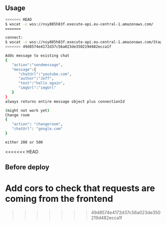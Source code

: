 ## Usage

``` bash
<<<<<<< HEAD
$ wscat -c wss://nsy885h83f.execute-api.eu-central-1.amazonaws.com/
=======

connect:
$ wscat -c wss://nsy885h83f.execute-api.eu-central-1.amazonaws.com/Staging?chatUrl=google.com
>>>>>>> 49d8574e4172d37c56a023de350219d482ecca1f

Adds message to existing chat
{
   "action":"sendmessage",
   "message":{
      "chatUrl":"youtube.com",
      "author":"Jeff",
      "text":"hello again",
      "imgUrl":"imgUrl"
   }
}
always returns entire message object plus connectionId

(might not work yet)
Change room
{
   "action": "changeroom",
   "chatUrl": "google.com"
}

either 200 or 500

```
<<<<<<< HEAD

## Before deploy

Add cors to check that requests are coming from the frontend
=======
>>>>>>> 49d8574e4172d37c56a023de350219d482ecca1f
